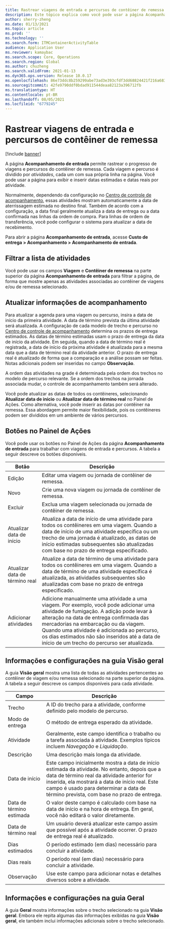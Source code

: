 ```yaml
---
title: Rastrear viagens de entrada e percursos de contêiner de remessa
description: Este tópico explica como você pode usar a página Acompanhamento de entrada para rastrear o progresso de viagens e os percursos do contêiner de remessa.
author: sherry-zheng
ms.date: 01/13/2021
ms.topic: article
ms.prod: ''
ms.technology: ''
ms.search.form: ITMContainerActivityTable
audience: Application User
ms.reviewer: kamaybac
ms.search.scope: Core, Operations
ms.search.region: Global
ms.author: chuzheng
ms.search.validFrom: 2021-01-13
ms.dyn365.ops.version: Release 10.0.17
ms.openlocfilehash: 86e73ddc8b259299abe73ad3e393cfdf3dd68824421f216a68308ddcac735828
ms.sourcegitcommit: 42fe9790ddf0bdad911544deaa82123a396712fb
ms.translationtype: HT
ms.contentlocale: pt-BR
ms.lasthandoff: 08/05/2021
ms.locfileid: "6779245"
---
```

# <a name="track-inbound-voyages-and-shipping-container-journeys"></a>Rastrear viagens de entrada e percursos de contêiner de remessa

[!include [banner](../../includes/banner.md)]

A página **Acompanhamento de entrada** permite rastrear o progresso de viagens e percursos do contêiner de remessa. Cada viagem e percurso é dividido por *atividades*, cada um com sua própria linha na página. Você pode usar a página para exibir e inserir datas estimadas e datas reais por atividade.

Normalmente, dependendo da configuração no [Centro de controle de acompanhamento](delivery-information-setup.md#tracking-control-center), essas atividades mostram automaticamente a data de aterrissagem estimada no destino final. Também de acordo com a configuração, a data final geralmente atualiza a data de entrega ou a data confirmada nas linhas da ordem de compra. Para linhas de ordem de transferência, você pode configurar o sistema para atualizar a data de recebimento.

Para abrir a página **Acompanhamento de entrada**, acesse **Custo de entrega \> Acompanhamento \> Acompanhamento de entrada**.

## <a name="filter-the-activities-list"></a>Filtrar a lista de atividades

Você pode usar os campos **Viagem** e **Contêiner de remessa** na parte superior da página **Acompanhamento de entrada** para filtrar a página, de forma que mostre apenas as atividades associadas ao contêiner de viagens e/ou de remessa selecionado.

## <a name="update-tracking-information"></a>Atualizar informações de acompanhamento

Para atualizar a agenda para uma viagem ou percurso, insira a data de início da primeira atividade. A data de término prevista da última atividade será atualizada. A configuração de cada modelo de trecho e percurso no [Centro de controle de acompanhamento](delivery-information-setup.md#tracking-control-center) determina os prazos de entrega estimados. As datas de término estimadas usam o prazo de entrega da data de início da atividade. Em seguida, quando a data de término real é registrada, a data de início da próxima atividade é atualizada para a mesma data que a data de término real da atividade anterior. O prazo de entrega real é atualizado de forma que a comparação e a análise possam ser feitas. Notas adicionais podem ser inseridas no campo **Observação**.

A ordem das atividades na grade é determinada pela ordem dos trechos no modelo de percurso relevante. Se a ordem dos trechos na jornada associada mudar, o controle de acompanhamento também será alterado.

Você pode atualizar as datas de todos os contêineres, selecionando **Atualizar data de início** ou **Atualizar data de término real** no Painel de Ações. Como alternativa, você pode inserir as datas por contêiner na remessa. Essa abordagem permite maior flexibilidade, pois os contêineres podem ser divididos em um ambiente de vários percursos.

## <a name="buttons-on-the-action-pane"></a>Botões no Painel de Ações

Você pode usar os botões no Painel de Ações da página **Acompanhamento de entrada** para trabalhar com viagens de entrada e percursos. A tabela a seguir descreve os botões disponíveis.

| Botão | Descrição |
|---|---|
| Edição | Editar uma viagem ou jornada de contêiner de remessa. |
| Novo | Crie uma nova viagem ou jornada de contêiner de remessa. |
| Excluir | Exclua uma viagem selecionada ou jornada de contêiner de remessa. |
| Atualizar data de início | Atualiza a data de início de uma atividade para todos os contêineres em uma viagem. Quando a data de início de uma atividade específica ou um trecho de uma jornada é atualizado, as datas de início estimadas subsequentes são atualizadas com base no prazo de entrega especificado. |
| Atualizar data de término real | Atualize a data de término de uma atividade para todos os contêineres em uma viagem. Quando a data de término de uma atividade específica é atualizada, as atividades subsequentes são atualizadas com base no prazo de entrega especificado. |
| Adicionar atividades | Adicione manualmente uma atividade a uma viagem. Por exemplo, você pode adicionar uma atividade de fumigação. A adição pode levar à alteração na data de entrega confirmada das mercadorias na embarcação ou da viagem. Quando uma atividade é adicionada ao percurso, os dias estimados não são inseridos até a data de início de um trecho do percurso ser atualizada. |

## <a name="information-and-settings-on-the-overview-tab"></a>Informações e configurações na guia Visão geral

A guia **Visão geral** mostra uma lista de todas as atividades pertencentes ao contêiner de viagem e/ou remessa selecionado na parte superior da página. A tabela a seguir descreve os campos disponíveis para cada atividade.

| Campo | Descrição |
|---|---|
| Trecho | A ID do trecho para a atividade, conforme definido pelo modelo de percurso. |
| Modo de entrega | O método de entrega esperado da atividade. |
| Atividade | Geralmente, este campo identifica o trabalho ou a tarefa associada à atividade. Exemplos típicos incluem *Navegação* e *Liquidação*. |
| Descrição | Uma descrição mais longa da atividade. |
| Data de início | Este campo inicialmente mostra a data de início estimada da atividade. No entanto, depois que a data de término real da atividade anterior for inserida, ela mostrará a data de início real. Este campo é usado para determinar a data de término prevista, com base no prazo de entrega. |
| Data de término estimada | O valor deste campo é calculado com base na data de início e na hora de entrega. Em geral, você não editará o valor diretamente. |
| Data de término real | Um usuário deverá atualizar este campo assim que possível após a atividade ocorrer. O prazo de entrega real é atualizado. |
| Dias estimados | O período estimado (em dias) necessário para concluir a atividade. |
| Dias reais | O período real (em dias) necessário para concluir a atividade. |
| Observação | Use este campo para adicionar notas e detalhes diversos sobre a atividade. |

## <a name="information-and-settings-on-the-general-tab"></a>Informações e configurações na guia Geral

A guia **Geral** mostra informações sobre o trecho selecionado na guia **Visão geral**. Embora ele repita algumas das informações exibidas na guia **Visão geral**, ele também inclui informações adicionais sobre o trecho selecionado.
